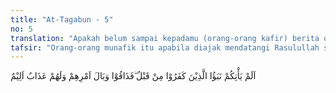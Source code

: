```yaml
---
title: "At-Tagabun - 5"
no: 5
translation: "Apakah belum sampai kepadamu (orang-orang kafir) berita orang-orang kafir dahulu? Maka mereka telah merasakan akibat buruk dari perbuatannya dan mereka memperoleh azab yang pedih. "
tafsir: "Orang-orang munafik itu apabila diajak mendatangi Rasulullah saw agar beliau memintakan ampunan kepada Allah atas dosa-dosa yang telah diperbuat, mereka itu menolak mentah-mentah ajakan itu. Mereka memalingkan mukanya dengan gaya yang menunjukkan keangkuhan dan kesombongan. Hal ini disebutkan pula dalam firman Allah:\n\nDan apabila dikatakan kepada mereka, \"Marilah (patuh) kepada apa yang telah diturunkan Allah dan (patuh) kepada Rasul,\" (niscaya) engkau (Muhammad) melihat orang munafik menghalangi dengan keras darimu. (an-Nisa'/4: 61)"
---
```


اَلَمْ يَأْتِكُمْ نَبَؤُا الَّذِيْنَ كَفَرُوْا مِنْ قَبْلُ ۖفَذَاقُوْا وَبَالَ اَمْرِهِمْ وَلَهُمْ عَذَابٌ اَلِيْمٌ 
